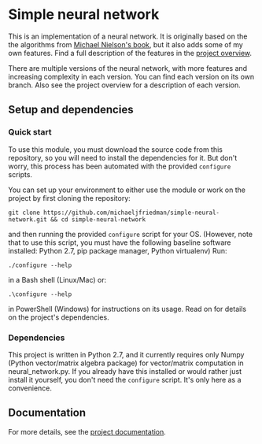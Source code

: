 # Simple neural network
This is an implementation of a neural network. It is originally based on the the algorithms from [Michael Nielson's book](http://neuralnetworksanddeeplearning.com/index.html), but it also adds some of my own features. Find a full description of the features in the [project overview](docs/Main.md).

There are multiple versions of the neural network, with more features and increasing complexity in each version. You can find each version on its own branch. Also see the project overview for a description of each version.

## Setup and dependencies
### Quick start
To use this module, you must download the source code from this repository, so you will need to install the dependencies for it. But don't worry, this process has been automated with the provided `configure` scripts.

You can set up your environment to either use the module or work on the project by first cloning the repository:

```
git clone https://github.com/michaeljfriedman/simple-neural-network.git && cd simple-neural-network
```

and then running the provided `configure` script for your OS. (However, note that to use this script, you must have the following baseline software installed: Python 2.7, pip package manager, Python virtualenv) Run:

```
./configure --help
```

in a Bash shell (Linux/Mac) or:

```
.\configure --help
```

in PowerShell (Windows) for instructions on its usage. Read on for details on the project's dependencies.

### Dependencies
This project is written in Python 2.7, and it currently requires only Numpy (Python vector/matrix algebra package) for vector/matrix computation in neural_network.py. If you already have this installed or would rather just install it yourself, you don't need the `configure` script. It's only here as a convenience.

## Documentation
For more details, see the [project documentation](docs/README.md).
